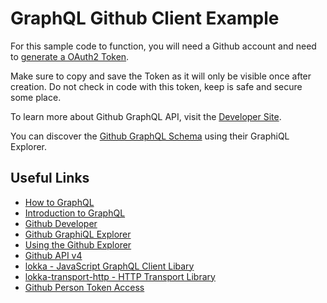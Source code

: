 # GraphQL Github Client Example

For this sample code to function, you will need a Github account and need to [generate a OAuth2 Token](https://github.com/settings/tokens).

Make sure to copy and save the Token as it will only be visible once after creation. Do not check in code with this token, keep is safe and secure some place.

To learn more about Github GraphQL API, visit the [Developer Site](https://developer.github.com/).

You can discover the [Github GraphQL Schema](https://developer.github.com/v4/explorer/) using their GraphiQL Explorer.

## Useful Links

- [How to GraphQL](https://www.howtographql.com/)
- [Introduction to GraphQL](https://graphql.org/learn/)
- [Github Developer](https://developer.github.com/)
- [Github GraphiQL Explorer](https://developer.github.com/v4/explorer/)
- [Using the Github Explorer](https://developer.github.com/v4/guides/using-the-explorer/)
- [Github API v4](https://developer.github.com/v4/)
- [lokka - JavaScript GraphQL Client Libary](https://github.com/kadirahq/lokka)
- [lokka-transport-http - HTTP Transport Library](https://github.com/kadirahq/lokka-transport-http)
- [Github Person Token Access](https://github.com/settings/tokens)

